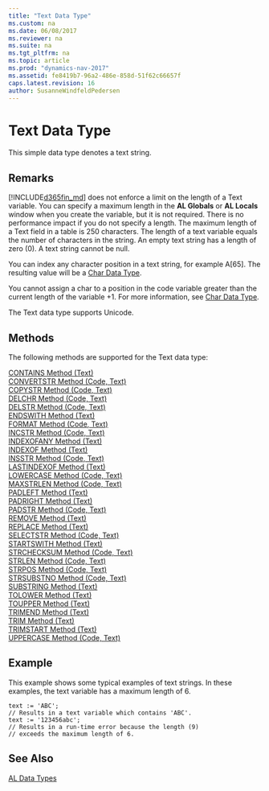 ```yaml
---
title: "Text Data Type"
ms.custom: na
ms.date: 06/08/2017
ms.reviewer: na
ms.suite: na
ms.tgt_pltfrm: na
ms.topic: article
ms.prod: "dynamics-nav-2017"
ms.assetid: fe8419b7-96a2-486e-858d-51f62c66657f
caps.latest.revision: 16
author: SusanneWindfeldPedersen
---
```

# Text Data Type
This simple data type denotes a text string.  
  
## Remarks  
 [!INCLUDE[d365fin_md](../includes/d365fin_md.md)] does not enforce a limit on the length of a Text variable. You can specify a maximum length in the **AL Globals** or **AL Locals** window when you create the variable, but it is not required. There is no performance impact if you do not specify a length. The maximum length of a Text field in a table is 250 characters. The length of a text variable equals the number of characters in the string. An empty text string has a length of zero (0). A text string cannot be null.  
  
 You can index any character position in a text string, for example A[65]. The resulting value will be a [Char Data Type](devenv-char-data-type.md).  
  
 You cannot assign a char to a position in the code variable greater than the current length of the variable +1. For more information, see [Char Data Type](devenv-char-data-type.md).  
  
 The Text data type supports Unicode.  

## Methods
The following methods are supported for the Text data type:

[CONTAINS Method (Text)](../methods/devenv-contains-method-text.md)   
[CONVERTSTR Method (Code, Text)](../methods/devenv-convertstr-method-code-text.md)   
[COPYSTR Method (Code, Text)](../methods/devenv-copystr-method-code-text.md)   
[DELCHR Method (Code, Text)](../methods/devenv-delchr-method-code-text.md)   
[DELSTR Method (Code, Text)](../methods/devenv-delstr-method-code-text.md)   
[ENDSWITH Method (Text)](../methods/devenv-endswith-method-text.md)   
[FORMAT Method (Code, Text)](../methods/devenv-format-method-code-text.md)   
[INCSTR Method (Code, Text)](../methods/devenv-incstr-method-code-text.md)   
[INDEXOFANY Method (Text)](../methods/devenv-indexofany-method-text.md)   
[INDEXOF Method (Text)](../methods/devenv-indexof-method-text.md)   
[INSSTR Method (Code, Text)](../methods/devenv-insstr-method-code-text.md)   
[LASTINDEXOF Method (Text)](../methods/devenv-lastindexof-method-text.md)   
[LOWERCASE Method (Code, Text)](../methods/devenv-lowercase-method-code-text.md)   
[MAXSTRLEN Method (Code, Text)](../methods/devenv-maxstrlen-method-code-text.md)   
[PADLEFT Method (Text)](../methods/devenv-padleft-method-text.md)   
[PADRIGHT Method (Text)](../methods/devenv-padright-method-text.md)   
[PADSTR Method (Code, Text)](../methods/devenv-padstr-method-code-text.md)   
[REMOVE Method (Text)](../methods/devenv-remove-method-text.md)   
[REPLACE Method (Text)](../methods/devenv-replace-method-text.md)   
[SELECTSTR Method (Code, Text)](../methods/devenv-selectstr-method-code-text.md)   
[STARTSWITH Method (Text)](../methods/devenv-startswith-method-text.md)   
[STRCHECKSUM Method (Code, Text)](../methods/devenv-strchecksum-method-code-text.md)   
[STRLEN Method (Code, Text)](../methods/devenv-strlen-method-code-text.md)   
[STRPOS Method (Code, Text)](../methods/devenv-strpos-method-code-text.md)   
[STRSUBSTNO Method (Code, Text)](../methods/devenv-strsubstno-method-code-text.md)   
[SUBSTRING Method (Text)](../methods/devenv-substring-method-text.md)   
[TOLOWER Method (Text)](../methods/devenv-tolower-method-text.md)   
[TOUPPER Method (Text)](../methods/devenv-toupper-method-text.md)   
[TRIMEND Method (Text)](../methods/devenv-trimend-method-text.md)   
[TRIM Method (Text)](../methods/devenv-trim-method-text.md)   
[TRIMSTART Method (Text)](../methods/devenv-trimstart-method-text.md)  
[UPPERCASE Method (Code, Text)](../methods/devenv-uppercase-method-code-text.md)  


## Example  
 This example shows some typical examples of text strings. In these examples, the text variable has a maximum length of 6.  
  
```  
text := 'ABC';  
// Results in a text variable which contains 'ABC'.  
text := '123456abc';  
// Results in a run-time error because the length (9)  
// exceeds the maximum length of 6.  
```  
  
## See Also  
[AL Data Types](devenv-al-data-types.md)  